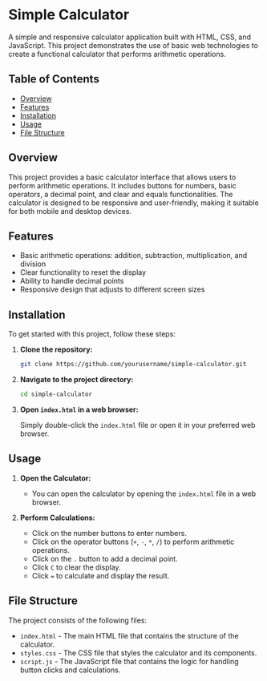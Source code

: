 # Simple Calculator

A simple and responsive calculator application built with HTML, CSS, and JavaScript. This project demonstrates the use of basic web technologies to create a functional calculator that performs arithmetic operations.

## Table of Contents

- [Overview](#overview)
- [Features](#features)
- [Installation](#installation)
- [Usage](#usage)
- [File Structure](#file-structure)

## Overview

This project provides a basic calculator interface that allows users to perform arithmetic operations. It includes buttons for numbers, basic operators, a decimal point, and clear and equals functionalities. The calculator is designed to be responsive and user-friendly, making it suitable for both mobile and desktop devices.

## Features

- Basic arithmetic operations: addition, subtraction, multiplication, and division
- Clear functionality to reset the display
- Ability to handle decimal points
- Responsive design that adjusts to different screen sizes

## Installation

To get started with this project, follow these steps:

1. **Clone the repository:**

    ```bash
    git clone https://github.com/yourusername/simple-calculator.git
    ```

2. **Navigate to the project directory:**

    ```bash
    cd simple-calculator
    ```

3. **Open `index.html` in a web browser:**

    Simply double-click the `index.html` file or open it in your preferred web browser.

## Usage

1. **Open the Calculator:**
   - You can open the calculator by opening the `index.html` file in a web browser.

2. **Perform Calculations:**
   - Click on the number buttons to enter numbers.
   - Click on the operator buttons (`+`, `-`, `*`, `/`) to perform arithmetic operations.
   - Click on the `.` button to add a decimal point.
   - Click `C` to clear the display.
   - Click `=` to calculate and display the result.

## File Structure

The project consists of the following files:

- `index.html` - The main HTML file that contains the structure of the calculator.
- `styles.css` - The CSS file that styles the calculator and its components.
- `script.js` - The JavaScript file that contains the logic for handling button clicks and calculations.


